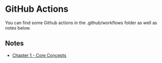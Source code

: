 # GitHub Actions 

You can find some Github actions in the .github/workflows folder as well as notes below. 

## Notes 

- [Chapter 1 - Core Concepts](./Notes/Chapter-1.md)